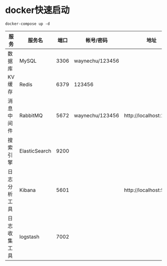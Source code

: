 
# docker快速启动

`docker-compose up -d`

|  服务           |  服务名          |  端口     |  帐号/密码         |  地址                         |
|----------------|------------------|-----------|------------------|-------------------------------|
|  数据库         |   MySQL         |  3306     |  waynechu/123456  |                               |
|  KV缓存         |   Redis         |  6379     |  123456           |                               |
|  消息中间件      |   RabbitMQ      |  5672     |  waynechu/123456  |  http://localhost:15672/      |                 |
|  搜索引擎        |   ElasticSearch |  9200     |                   |                               |
|  日志分析工具    |   Kibana        |  5601     |                   |  http://localhost:5601/       |
|  日志收集工具    |   logstash      |  7002     |                   |                               |